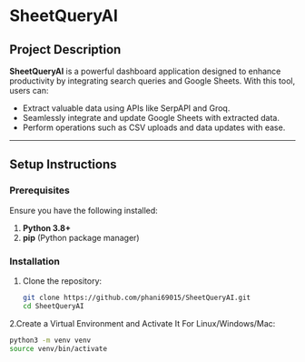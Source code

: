 # SheetQueryAI

## Project Description
**SheetQueryAI** is a powerful dashboard application designed to enhance productivity by integrating search queries and Google Sheets. With this tool, users can:
- Extract valuable data using APIs like SerpAPI and Groq.
- Seamlessly integrate and update Google Sheets with extracted data.
- Perform operations such as CSV uploads and data updates with ease.

---

## Setup Instructions

### Prerequisites
Ensure you have the following installed:
1. **Python 3.8+**
2. **pip** (Python package manager)

### Installation
1. Clone the repository:
   ```bash
   git clone https://github.com/phani69015/SheetQueryAI.git
   cd SheetQueryAI
2.Create a Virtual Environment and Activate It
   For Linux/Windows/Mac:
   ```bash
   python3 -m venv venv
   source venv/bin/activate




